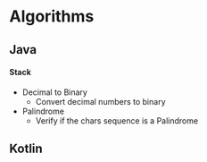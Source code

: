 # Algorithms

## Java

#### Stack

- Decimal to Binary
  - Convert decimal numbers to binary
- Palindrome
  - Verify if the chars sequence is a Palindrome

## Kotlin